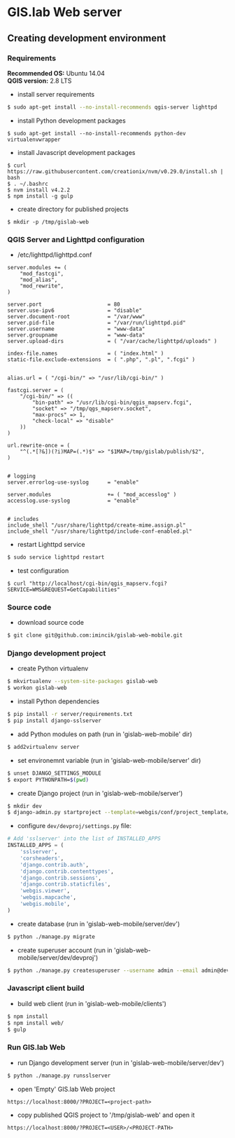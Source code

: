 # GIS.lab Web server

## Creating development environment

### Requirements
**Recommended OS:** Ubuntu 14.04  
**QGIS version:** 2.8 LTS

* install server requirements
```bash
$ sudo apt-get install --no-install-recommends qgis-server lighttpd
```

* install Python development packages
```
$ sudo apt-get install --no-install-recommends python-dev virtualenvwrapper
```

* install Javascript development packages
```
$ curl https://raw.githubusercontent.com/creationix/nvm/v0.29.0/install.sh | bash
$ . ~/.bashrc
$ nvm install v4.2.2
$ npm install -g gulp
```

* create directory for published projects
```
$ mkdir -p /tmp/gislab-web
```

### QGIS Server and Lighttpd configuration
* /etc/lighttpd/lighttpd.conf
```
server.modules += (
    "mod_fastcgi",
    "mod_alias",
    "mod_rewrite",
)

server.port                     = 80
server.use-ipv6                 = "disable"
server.document-root            = "/var/www"
server.pid-file                 = "/var/run/lighttpd.pid"
server.username                 = "www-data"
server.groupname                = "www-data"
server.upload-dirs              = ( "/var/cache/lighttpd/uploads" )

index-file.names                = ( "index.html" )
static-file.exclude-extensions  = ( ".php", ".pl", ".fcgi" )


alias.url = ( "/cgi-bin/" => "/usr/lib/cgi-bin/" )

fastcgi.server = (
    "/cgi-bin/" => ((
        "bin-path" => "/usr/lib/cgi-bin/qgis_mapserv.fcgi",
        "socket" => "/tmp/qgs_mapserv.socket",
        "max-procs" => 1,
        "check-local" => "disable"
    ))
)

url.rewrite-once = (
    "^(.*[?&])(?i)MAP=(.*)$" => "$1MAP=/tmp/gislab/publish/$2",
)


# logging
server.errorlog-use-syslog      = "enable"

server.modules                  += ( "mod_accesslog" )
accesslog.use-syslog            = "enable"


# includes
include_shell "/usr/share/lighttpd/create-mime.assign.pl"
include_shell "/usr/share/lighttpd/include-conf-enabled.pl"
```

* restart Lighttpd service
```bash
$ sudo service lighttpd restart
```

* test configuration
```
$ curl "http://localhost/cgi-bin/qgis_mapserv.fcgi?SERVICE=WMS&REQUEST=GetCapabilities"
```

### Source code
* download source code
```bash
$ git clone git@github.com:imincik/gislab-web-mobile.git
```

### Django development project
* create Python virtualenv
```bash
$ mkvirtualenv --system-site-packages gislab-web
$ workon gislab-web
```

* install Python dependencies
```bash
$ pip install -r server/requirements.txt
$ pip install django-sslserver
```

* add Python modules on path (run in 'gislab-web-mobile' dir)
```bash
$ add2virtualenv server
```

* set environemnt variable (run in 'gislab-web-mobile/server' dir)
```bash
$ unset DJANGO_SETTINGS_MODULE
$ export PYTHONPATH=$(pwd)
```

* create Django project (run in 'gislab-web-mobile/server')
```bash
$ mkdir dev
$ django-admin.py startproject --template=webgis/conf/project_template/ devproj dev
```

* configure `dev/devproj/settings.py` file:
```python
# Add 'sslserver' into the list of INSTALLED_APPS
INSTALLED_APPS = (
    'sslserver',
    'corsheaders',
    'django.contrib.auth',
    'django.contrib.contenttypes',
    'django.contrib.sessions',
    'django.contrib.staticfiles',
    'webgis.viewer',
    'webgis.mapcache',
    'webgis.mobile',
)
```

* create database (run in 'gislab-web-mobile/server/dev')
```bash
$ python ./manage.py migrate
```

* create superuser account (run in 'gislab-web-mobile/server/dev/devproj')
```bash
$ python ./manage.py createsuperuser --username admin --email admin@dev.io
```

### Javascript client build
* build web client (run in 'gislab-web-mobile/clients')
```bash
$ npm install
$ npm install web/
$ gulp
```

### Run GIS.lab Web
* run Django development server (run in 'gislab-web-mobile/server/dev')
```bash
$ python ./manage.py runsslserver
```

* open 'Empty' GIS.lab Web project
```
https://localhost:8000/?PROJECT=<project-path>
```

* copy published QGIS project to '/tmp/gislab-web' and open it
```
https://localhost:8000/?PROJECT=<USER>/<PROJECT-PATH>
```

